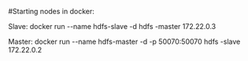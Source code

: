 #Starting nodes in docker:

Slave:
docker run --name hdfs-slave -d hdfs -master 172.22.0.3

Master:
docker run --name hdfs-master -d -p 50070:50070 hdfs -slave 172.22.0.2
